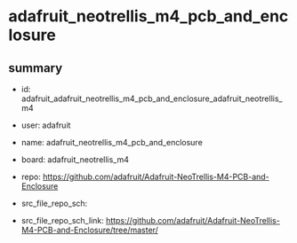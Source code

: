 # adafruit_neotrellis_m4_pcb_and_enclosure
 
## summary 
* id: adafruit_adafruit_neotrellis_m4_pcb_and_enclosure_adafruit_neotrellis_m4
* user: adafruit
* name: adafruit_neotrellis_m4_pcb_and_enclosure
* board: adafruit_neotrellis_m4
* repo: https://github.com/adafruit/Adafruit-NeoTrellis-M4-PCB-and-Enclosure



* src_file_repo_sch: 
* src_file_repo_sch_link: https://github.com/adafruit/Adafruit-NeoTrellis-M4-PCB-and-Enclosure/tree/master/




